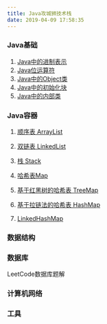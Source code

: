 ```yaml
---
title: Java攻城狮技术栈
date: 2019-04-09 17:58:35
---
```


### Java基础

1. [Java中的进制表示](/2018/06/10/java-binary-octal-decimal-hexadecimal/)
2. [Java位运算符](/2018/06/16/java-bitwise-operation/)
3. [Java中的Object类](/2018/08/22/java-object/)
4. [Java中的初始化块](/2018/08/23/java-initialization-block/)
5. [Java中的内部类](/2019/01/12/java-inner-class/)

<!--

|  #   | 知识点 | 难度 |
| :--: | :----: | :--: |
|  1   |        |  ⭐️   |
|  2   |        |  ⭐️   |
|  3   |        |  ⭐️   |
|  4   |        |  ⭐️   |
|  5   |        |  ⭐️   |

-->

### Java容器

1. [顺序表 ArrayList](/2018/03/30/java-collections-api-arraylist/)
2. [双链表 LinkedList](/2018/04/01/java-collections-api-linkedlist/)
3. [栈 Stack](/2018/04/02/java-collections-api-stack/)
4. [哈希表Map](/2020/02/17/java-collections-api-map/)
5. [基于红黑树的哈希表 TreeMap](/2020/02/17/java-collections-api-treemap/)
6. [基于拉链法的哈希表 HashMap](/2020/02/18/java-collections-api-hashmap/)

7. [LinkedHashMap](/2020/02/18/java-collections-api-linkedhashmap/)
<!--
9. Hashtable
10. ConcurrentHashMap
11. Set/HashSet/TreeSet

-->
### 数据结构

### 数据库

LeetCode数据库题解

### 计算机网络

### 工具